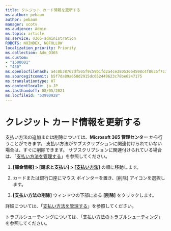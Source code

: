 ```yaml
---
title: クレジット カード情報を更新する
ms.author: pebaum
author: pebaum
manager: scotv
ms.audience: Admin
ms.topic: article
ms.service: o365-administration
ROBOTS: NOINDEX, NOFOLLOW
localization_priority: Priority
ms.collection: Adm_O365
ms.custom:
- "1500001"
- "430"
ms.openlocfilehash: a4c0b38762df505f9c59b1fd2a4ce380530b4598c4f8635f7c30c7fe277f56a4
ms.sourcegitcommit: b5f7da89a650d2915dc652449623c78be6247175
ms.translationtype: HT
ms.contentlocale: ja-JP
ms.lasthandoff: 08/05/2021
ms.locfileid: "53990928"
---
```

# <a name="update-my-credit-card-information"></a>クレジット カード情報を更新する

支払い方法の追加または削除については、**Microsoft 365 管理センター** から行うことができます。 支払い方法がサブスクリプションに関連付けられていない場合は、すぐに削除できます。 サブスクリプションに関連付けられている場合は、「[支払い方法を管理する](https://docs.microsoft.com/microsoft-365/commerce/billing-and-payments/manage-payment-methods)」を参照してください。

1. **[課金情報] > [請求と支払い] > [[支払い方法]](https://go.microsoft.com/fwlink/p/?linkid=2018806)** の順に移動します。

2. カードまたは銀行口座にマウス ポインターを置き、[削除] アイコンを選択します。

3. **[支払い方法の削除]** ウィンドウの下部にある **[削除]** をクリックします。

詳細については、「[支払い方法を管理する](https://docs.microsoft.com/microsoft-365/commerce/billing-and-payments/manage-payment-methods)」を参照してください。

トラブルシューティングについては、「[支払い方法のトラブルシューティング](https://docs.microsoft.com/microsoft-365/commerce/billing-and-payments/manage-payment-methods#troubleshoot-payment-methods)」を参照してください。
